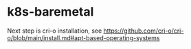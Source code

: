 # k8s-baremetal
Next step is cri-o installation, see
https://github.com/cri-o/cri-o/blob/main/install.md#apt-based-operating-systems
